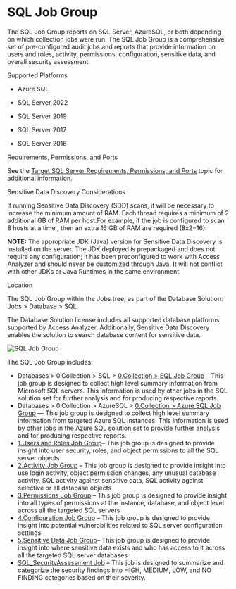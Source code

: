 # SQL Job Group

The SQL Job Group reports on SQL Server, AzureSQL, or both depending on which collection jobs were
run. The SQL Job Group is a comprehensive set of pre-configured audit jobs and reports that provide
information on users and roles, activity, permissions, configuration, sensitive data, and overall
security assessment.

Supported Platforms

- Azure SQL

- SQL Server 2022
- SQL Server 2019
- SQL Server 2017
- SQL Server 2016

Requirements, Permissions, and Ports

See the
[Target SQL Server Requirements, Permissions, and Ports](/docs/accessanalyzer/12.0/requirements/target/databasesql.md)
topic for additional information.

Sensitive Data Discovery Considerations

If running Sensitive Data Discovery (SDD) scans, it will be necessary to increase the minimum amount
of RAM. Each thread requires a minimum of 2 additional GB of RAM per host.For example, if the job is
configured to scan 8 hosts at a time , then an extra 16 GB of RAM are required (8x2=16).

**NOTE:** The appropriate JDK (Java) version for Sensitive Data Discovery is installed on the
server. The JDK deployed is prepackaged and does not require any configuration; it has been
preconfigured to work with Access Analyzer and should never be customized through Java. It will not
conflict with other JDKs or Java Runtimes in the same environment.

Location

The SQL Job Group within the Jobs tree, as part of the Database Solution: Jobs > Database > SQL.

The Database Solution license includes all supported database platforms supported by Access
Analyzer. Additionally, Sensitive Data Discovery enables the solution to search database content for
sensitive data.

![SQL Job Group](/img/product_docs/accessanalyzer/solutions/databases/sql/sqljobgroup.webp)

The SQL Job Group includes:

- Databases > 0.Collection > SQL > [0.Collection > SQL Job Group](/docs/accessanalyzer/12.0/solutions/databases/sql/collection/overview.md) – This job
  group is designed to collect high level summary information from Microsoft SQL servers. This
  information is used by other jobs in the SQL solution set for further analysis and for producing
  respective reports.
- Databases > 0.Collection > AzureSQL >
  [0.Collection > Azure SQL Job Group](/docs/accessanalyzer/12.0/solutions/databases/azuresql/collection/overview.md) — This job group is
  designed to collect high level summary information from targeted Azure SQL Instances. This
  information is used by other jobs in the Azure SQL solution set to provide further analysis and
  for producing respective reports.
- [1.Users and Roles Job Group](/docs/accessanalyzer/12.0/solutions/databases/sql/usersroles/overview.md)– This job group is designed to provide
  insight into user security, roles, and object permissions to all the SQL server objects
- [2.Activity Job Group](/docs/accessanalyzer/12.0/solutions/databases/sql/activity/overview.md) – This job group is designed to provide insight into
  use login activity, object permission changes, any unusual database activity, SQL activity against
  sensitive data, SQL activity against selective or all database objects
- [3.Permissions Job Group](/docs/accessanalyzer/12.0/solutions/databases/sql/permissions/overview.md) – This job group is designed to provide insight
  into all types of permissions at the instance, database, and object level across all the targeted
  SQL servers
- [4.Configuration Job Group](/docs/accessanalyzer/12.0/solutions/databases/sql/configuration/overview.md) – This job group is designed to provide
  insight into potential vulnerabilities related to SQL server configuration settings
- [5.Sensitive Data Job Group](/docs/accessanalyzer/12.0/solutions/databases/sql/sensitivedata/overview.md)– This job group is designed to provide
  insight into where sensitive data exists and who has access to it across all the targeted SQL
  server databases
- [SQL_SecurityAssessment Job](/docs/accessanalyzer/12.0/solutions/databases/sql/sql_securityassessment.md) – This job is designed to summarize and
  categorize the security findings into HIGH, MEDIUM, LOW, and NO FINDING categories based on their
  severity.
